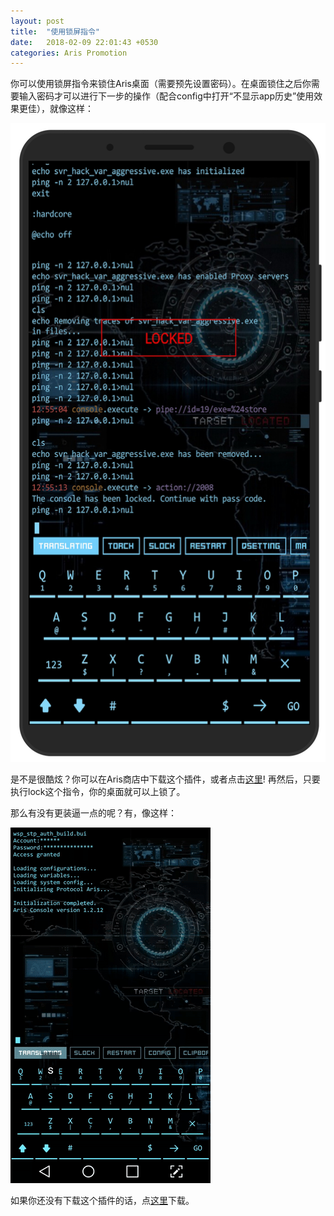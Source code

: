 ```yaml
---
layout: post
title:  "使用锁屏指令"
date:   2018-02-09 22:01:43 +0530
categories: Aris Promotion
---
```


你可以使用锁屏指令来锁住Aris桌面（需要预先设置密码）。在桌面锁住之后你需要输入密码才可以进行下一步的操作（配合config中打开“不显示app历史”使用效果更佳），就像这样：

![lock](/assets/screenshot_lock.png)

是不是很酷炫？你可以在Aris商店中下载这个插件，或者点击[这里](aris://pipe?id=2008)! 再然后，只要执行lock这个指令，你的桌面就可以上锁了。

那么有没有更装逼一点的呢？有，像这样：

![lock](/assets/screenshot_slock.gif)

如果你还没有下载这个插件的话，点[这里](aris://pipe?id=2033)下载。
